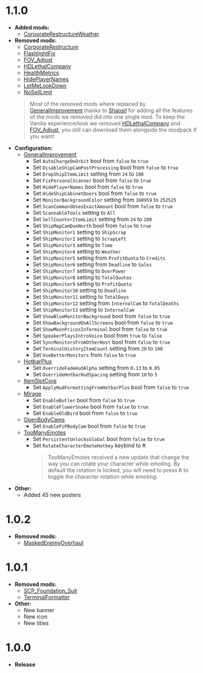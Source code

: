 # 1.1.0
+ **Added mods:**
    + [CorporateRestructureWeather](https://thunderstore.io/c/lethal-company/p/CatsArmy/CorporateRestructureWeather/)
+ **Removed mods:**
    + [CorporateRestructure](https://thunderstore.io/c/lethal-company/p/Jamil/Corporate_Restructure/)
    + [FlashlightFix](https://thunderstore.io/c/lethal-company/p/ShaosilGaming/FlashlightFix/)
    + [FOV_Adjust](https://thunderstore.io/c/lethal-company/p/Rozebud/FOV_Adjust/)
    + [HDLethalCompany](https://thunderstore.io/c/lethal-company/p/Sligili/HDLethalCompany/)
    + [HealthMetrics](https://thunderstore.io/c/lethal-company/p/matsuura/HealthMetrics/)
    + [HidePlayerNames](https://thunderstore.io/c/lethal-company/p/Monkeytype/HidePlayerNames/)
    + [LetMeLookDown](https://thunderstore.io/c/lethal-company/p/FlipMods/LetMeLookDown/)
    + [NoSellLimit](https://thunderstore.io/c/lethal-company/p/ViViKo/NoSellLimit/)
    > Most of the removed mods where replaced by [GeneralImprovement](https://thunderstore.io/c/lethal-company/p/ShaosilGaming/GeneralImprovements/) thanks to [Shaosil](https://github.com/Shaosil) for adding all the features of the mods we removed did into one single mod.
    > To keep the Vanilla experience/look we removed [HDLethalCompany](https://thunderstore.io/c/lethal-company/p/Sligili/HDLethalCompany/) and [FOV_Adjust](https://thunderstore.io/c/lethal-company/p/Rozebud/FOV_Adjust/), you still can download them alongside the modpack if you want!
+ **Configuration:**
    + [GeneralImprovement](https://thunderstore.io/c/lethal-company/p/ShaosilGaming/GeneralImprovements/)
        + Set `AutoChargeOnOrbit` bool from `false` to `true`
        + Set `DisableShipCamPostProcessing` bool from `false` to `true`
        + Set `DropShipItemLimit` setting from `24` to `100`
        + Set `FixPersonalScanner` bool from `false` to `true`
        + Set `HidePlayerNames` bool from `false` to `true`
        + Set `HideShipCabinetDoors` bool from `false` to `true`
        + Set `MonitorBackgroundColor` setting from `160959` to `252525`
        + Set `ScanCommandUsesExactAmount` bool from `false` to `true`
        + Set `ScannableTools` setting to `All`
        + Set `SellCounterItemLimit` setting from `24` to `100`
        + Set `ShipMapCamDueNorth` bool from `false` to `true`
        + Set `ShipMonitor1` setting to `ShipScrap`
        + Set `ShipMonitor2` setting to `ScrapLeft`
        + Set `ShipMonitor3` setting to `Time`
        + Set `ShipMonitor4` setting to `Weather`
        + Set `ShipMonitor5` setting from `ProfitQuota` to `Credits`
        + Set `ShipMonitor6` setting from `Deadline` to `Sales`
        + Set `ShipMonitor7` setting to `DoorPower`
        + Set `ShipMonitor8` setting to `TotalQuotas`
        + Set `ShipMonitor9` setting to `ProfitQuota`
        + Set `ShipMonitor10` setting to `Deadline`
        + Set `ShipMonitor11` setting to `TotalDays`
        + Set `ShipMonitor12` setting from `InternalCam` to `TotalDeaths`
        + Set `ShipMonitor13` setting to `InternalCam`
        + Set `ShowBlueMonitorBackground` bool from `false` to `true`
        + Set `ShowBackgroundOnAllScreens` bool from `false` to `true`
        + Set `ShowMoonPricesInTerminal` bool from `false` to `true`
        + Set `SpeakerPlaysIntroVoice` bool from `true` to `false`
        + Set `SyncMonitorsFromOtherHost` bool from `false` to `true`
        + Set `TerminalHistoryItemCount` setting from `20` to `100`
        + Set `UseBetterMonitors` from `false` to `true`
    + [HotbarPlus](https://thunderstore.io/c/lethal-company/p/FlipMods/HotbarPlus/)
        + Set `OverrideFadeHudAlpha` setting from `0.13` to `0.05`
        + Set `OverrideHotbarHudSpacing` setting from `10` to `5`
    + [ItemSlotCore](https://thunderstore.io/c/lethal-company/p/FlipMods/ReservedItemSlotCore/)
        + Set `ApplyHudFormattingFromHotbarPlus` bool from `false` to `true`
    + [Mirage](https://thunderstore.io/c/lethal-company/p/qwbarch/Mirage/)
        + Set `EnableButler` bool from `false` to `true`
        + Set `EnableFlowerSnake` bool from `false` to `true`
        + Set `EnableOldBird` bool from `false` to `true`
    + [OpenBodyCams](https://thunderstore.io/c/lethal-company/p/Zaggy1024/OpenBodyCams/)
        + Set `EnablePiPBodyCam` bool from `false` to `true`
    + [TooManyEmotes](https://thunderstore.io/c/lethal-company/p/FlipMods/TooManyEmotes/)
        + Set `PersistentUnlocksGlobal` bool from `false` to `true`
        + Set `RotateCharacterEmoteHotkey` keybind to <kbd>R</kbd>
            > TooManyEmotes received a new update that change the way you can rotate your character while emoting. By default the rotation is locked, you will need to press <kbd>R</kbd> to toggle the character rotation while emoting.
+ **Other:**
    + Added 45 new posters


# 1.0.2
+ **Removed mods:**
    + [MaskedEnemyOverhaul](https://thunderstore.io/c/lethal-company/p/HomelessGinger/MaskedEnemyOverhaul/)


# 1.0.1
+ **Removed mods:**
    + [SCP_Foundation_Suit](https://thunderstore.io/c/lethal-company/p/TeamClark/SCP_Foundation_Suit/)
    + [TerminalFormatter](https://thunderstore.io/c/lethal-company/p/mrov/TerminalFormatter/)
+ **Other:**
    + New banner
    + New icon
    + New titles


# 1.0.0
+ **Release**
